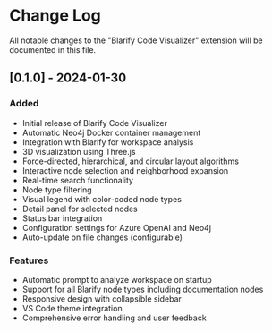 # Change Log

All notable changes to the "Blarify Code Visualizer" extension will be documented in this file.

## [0.1.0] - 2024-01-30

### Added
- Initial release of Blarify Code Visualizer
- Automatic Neo4j Docker container management
- Integration with Blarify for workspace analysis
- 3D visualization using Three.js
- Force-directed, hierarchical, and circular layout algorithms
- Interactive node selection and neighborhood expansion
- Real-time search functionality
- Node type filtering
- Visual legend with color-coded node types
- Detail panel for selected nodes
- Status bar integration
- Configuration settings for Azure OpenAI and Neo4j
- Auto-update on file changes (configurable)

### Features
- Automatic prompt to analyze workspace on startup
- Support for all Blarify node types including documentation nodes
- Responsive design with collapsible sidebar
- VS Code theme integration
- Comprehensive error handling and user feedback